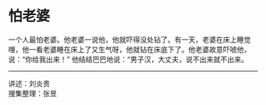 # 怕老婆

一个人最怕老婆。他老婆一说他，他就吓得没处钻了。有一天，老婆在床上睡觉哩，他一看老婆睡在床上了又生气呀，他就钻在床底下了。他老婆故意吓唬他，说：“你给我出来！” 他结结巴巴地说：“男子汉，大丈夫，说不出来就不出来。

---

讲述：刘炎贵  
搜集整理：张昱
